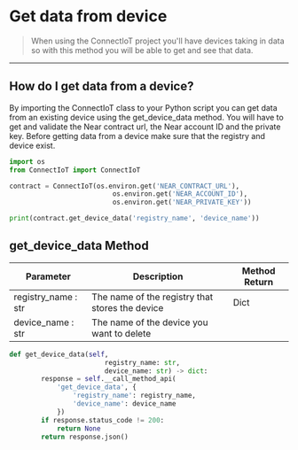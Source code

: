 # Get data from device

>When using the ConnectIoT project you'll have devices taking in data so with this method you will be able to get and see that data.
---
## How do I get data from a device?

By importing the ConnectIoT class to your Python script you can get data from an existing device using the get_device_data method. You will have to get and validate the Near contract url, the Near account ID and the private key. Before getting data from a device make sure that the registry and device exist.

```py
import os
from ConnectIoT import ConnectIoT

contract = ConnectIoT(os.environ.get('NEAR_CONTRACT_URL'),
                          os.environ.get('NEAR_ACCOUNT_ID'),
                          os.environ.get('NEAR_PRIVATE_KEY'))

print(contract.get_device_data('registry_name', 'device_name'))
```

## get_device_data Method

|Parameter                                     |Description|Method Return                                                        |                                                      
 ------------------------------------------ | ------ |--------------------------------------------------------------------------------------------------------------------------- |
| registry_name : str                  | The name of the registry that stores the device  |Dict        
|device_name : str |                The name of the device you want to delete|

```py
def get_device_data(self,
                        registry_name: str,
                        device_name: str) -> dict:
        response = self.__call_method_api(
            'get_device_data', {
                'registry_name': registry_name,
                'device_name': device_name
            })
        if response.status_code != 200:
            return None
        return response.json()

```